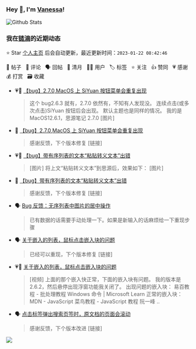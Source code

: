 ### Hey 👋, I'm [Vanessa](http://vanessa.b3log.org/)!

![Github Stats](https://github-readme-stats.vercel.app/api?username=Vanessa219&show_icons=true)

<!--events start -->

### 我在[链滴](https://ld246.com)的近期动态

⭐️ Star [个人主页](https://github.com/Vanessa219/Vanessa219) 后会自动更新，最近更新时间：`2023-01-22 08:42:46`

📝 帖子 &nbsp; 💬 评论 &nbsp; 🗣 回帖 &nbsp; 🌙 清月 &nbsp; 👨‍💻 用户 &nbsp; 🏷️ 标签 &nbsp; ⭐️ 关注 &nbsp; 👍 赞同 &nbsp; 💗 感谢 &nbsp; 💰 打赏 &nbsp; 🗃 收藏

* 💗📝 [【bug】2.7.0,MacOS 上 SiYuan 按钮菜单会重复出现](https://ld246.com/article/1674054944171)

  > 这个 bug2.6.3 就有，2.7.0 依然有，不知有人发现没。 连续点击(或多次点击)SiYuan 按钮后会出现。 默认主题也是同样的情况。 我的是 MacOS12.6.1，思源笔记 2.7.0 [图片]
* 💬 [【bug】2.7.0,MacOS 上 SiYuan 按钮菜单会重复出现](https://ld246.com/article/1674054944171/comment/1674057496337#comments)

  > 感谢反馈，下个版本修复 [链接]
* 💗📝 [【bug】带有序列表的文本“粘贴转义文本”出错](https://ld246.com/article/1674002542976)

  > [图片] 将上文“粘贴转义文本”到思源后，效果如下： [图片]
* 💬 [【bug】带有序列表的文本“粘贴转义文本”出错](https://ld246.com/article/1674002542976/comment/1674051596152#comments)

  > 感谢反馈，下个版本修复 [链接]
* 🗣 [Bug 反馈：无序列表中图片的居中操作](https://ld246.com/article/1668235720913/comment/1673915204106#comments)

  > 已有数据的话需要手动处理一下。如果是新输入的话麻烦给一下重现步骤
* 🗣 [关于嵌入的列表，鼠标点击嵌入块的问题](https://ld246.com/article/1673596577519/comment/1673767749885#comments)

  > 已经可以重现，下个版本修复 [链接]
* 💗💬 [关于嵌入的列表，鼠标点击嵌入块的问题](https://ld246.com/article/1673596577519/comment/1673767749885#comments)

  > [视频] 上面的那个嵌入快正常，下面的嵌入块有问题。 我的版本是 2.6.2，然后悬停出现浮窗功能我关闭了。 出现问题的嵌入块：  易百教程 - 批处理教程 Windows 命令 | Microsoft Learn  正常的嵌入块：  MDN - JavaScript 菜鸟教程 - JavaScript 教程 阮一峰  ..
* 🗣 [点击标签弹出搜索页签时，原文档的页面会滚动](https://ld246.com/article/1673704873983/comment/1673765814595#comments)

  > 感谢反馈，下个版本改进 [链接]


<!--events end -->

<a title="Hits" target="_blank" href="https://github.com/Vanessa219/Vanessa219"><img src="https://hits.b3log.org/Vanessa219/Vanessa219.svg"></a>
